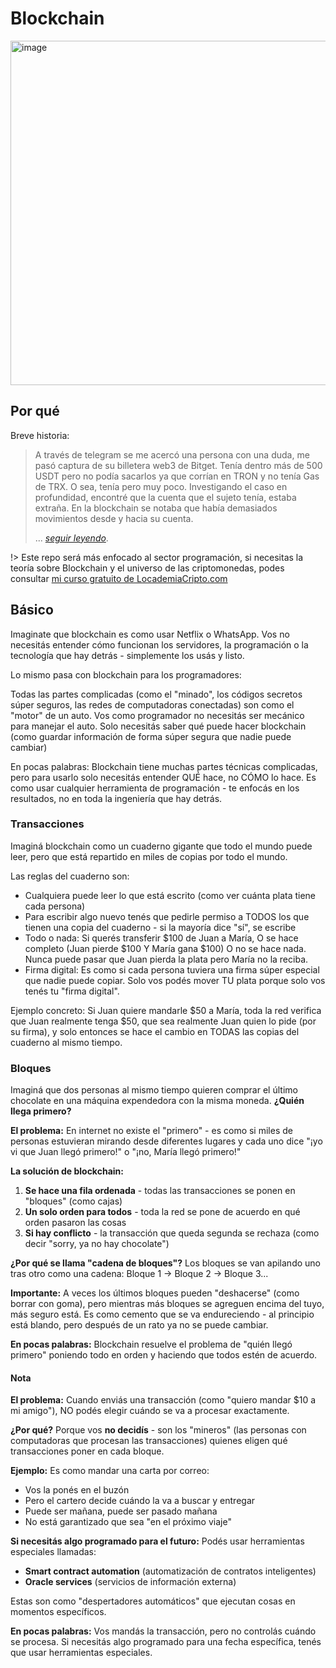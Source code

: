 # Blockchain

[<img width="840" height="551" alt="image" src="https://github.com/user-attachments/assets/9f1c9fd6-6d16-424e-b75b-f41edba038c0" />](https://roadmap.sh/blockchain?rc=68d3f09dd7b6adb66d8e14e3)


## Por qué

Breve historia: 

> A través de telegram se me acercó una persona con una duda, me pasó captura de su billetera web3 de Bitget. Tenía dentro más de 500 USDT pero no podía sacarlos ya que corrían en TRON y no tenía Gas de TRX. O sea, tenía pero muy poco. Investigando el caso en profundidad, encontré que la cuenta que el sujeto tenía, estaba extraña. En la blockchain se notaba que había demasiados movimientos desde y hacia su cuenta.
>
> ... _[seguir leyendo](https://github.com/SidVal/dev.web/wiki/Blockchain#historia)_.

!> Este repo será más enfocado al sector programación, si necesitas la teoría sobre Blockchain y el universo de las criptomonedas, podes consultar [mi curso gratuito de LocademiaCripto.com](https://curso.locademiacripto.com)

## Básico

Imaginate que blockchain es como usar Netflix o WhatsApp. Vos no necesitás entender cómo funcionan los servidores, la programación o la tecnología que hay detrás - simplemente los usás y listo.

Lo mismo pasa con blockchain para los programadores:

Todas las partes complicadas (como el "minado", los códigos secretos súper seguros, las redes de computadoras conectadas) son como el "motor" de un auto. Vos como programador no necesitás ser mecánico para manejar el auto. Solo necesitás saber qué puede hacer blockchain (como guardar información de forma súper segura que nadie puede cambiar)

En pocas palabras: Blockchain tiene muchas partes técnicas complicadas, pero para usarlo solo necesitás entender QUÉ hace, no CÓMO lo hace. Es como usar cualquier herramienta de programación - te enfocás en los resultados, no en toda la ingeniería que hay detrás.

### Transacciones

Imaginá blockchain como un cuaderno gigante que todo el mundo puede leer, pero que está repartido en miles de copias por todo el mundo.

Las reglas del cuaderno son:

- Cualquiera puede leer lo que está escrito (como ver cuánta plata tiene cada persona)
- Para escribir algo nuevo tenés que pedirle permiso a TODOS los que tienen una copia del cuaderno - si la mayoría dice "sí", se escribe
- Todo o nada: Si querés transferir $100 de Juan a María, O se hace completo (Juan pierde $100 Y María gana $100) O no se hace nada. Nunca puede pasar que Juan pierda la plata pero María no la reciba.
- Firma digital: Es como si cada persona tuviera una firma súper especial que nadie puede copiar. Solo vos podés mover TU plata porque solo vos tenés tu "firma digital".

Ejemplo concreto: Si Juan quiere mandarle $50 a María, toda la red verifica que Juan realmente tenga $50, que sea realmente Juan quien lo pide (por su firma), y solo entonces se hace el cambio en TODAS las copias del cuaderno al mismo tiempo.

### Bloques

Imaginá que dos personas al mismo tiempo quieren comprar el último chocolate en una máquina expendedora con la misma moneda. **¿Quién llega primero?**

**El problema:**
En internet no existe el "primero" - es como si miles de personas estuvieran mirando desde diferentes lugares y cada uno dice "¡yo vi que Juan llegó primero!" o "¡no, María llegó primero!"

**La solución de blockchain:**
1. **Se hace una fila ordenada** - todas las transacciones se ponen en "bloques" (como cajas)
2. **Un solo orden para todos** - toda la red se pone de acuerdo en qué orden pasaron las cosas
3. **Si hay conflicto** - la transacción que queda segunda se rechaza (como decir "sorry, ya no hay chocolate")

**¿Por qué se llama "cadena de bloques"?**
Los bloques se van apilando uno tras otro como una cadena: Bloque 1 → Bloque 2 → Bloque 3...

**Importante:** A veces los últimos bloques pueden "deshacerse" (como borrar con goma), pero mientras más bloques se agreguen encima del tuyo, más seguro está. Es como cemento que se va endureciendo - al principio está blando, pero después de un rato ya no se puede cambiar.

**En pocas palabras:** Blockchain resuelve el problema de "quién llegó primero" poniendo todo en orden y haciendo que todos estén de acuerdo.

#### Nota

**El problema:**
Cuando enviás una transacción (como "quiero mandar $10 a mi amigo"), NO podés elegir cuándo se va a procesar exactamente.

**¿Por qué?**
Porque vos **no decidís** - son los "mineros" (las personas con computadoras que procesan las transacciones) quienes eligen qué transacciones poner en cada bloque.

**Ejemplo:**
Es como mandar una carta por correo:
- Vos la ponés en el buzón
- Pero el cartero decide cuándo la va a buscar y entregar
- Puede ser mañana, puede ser pasado mañana
- No está garantizado que sea "en el próximo viaje"

**Si necesitás algo programado para el futuro:**
Podés usar herramientas especiales llamadas:
- **Smart contract automation** (automatización de contratos inteligentes)
- **Oracle services** (servicios de información externa)

Estas son como "despertadores automáticos" que ejecutan cosas en momentos específicos.

**En pocas palabras:** Vos mandás la transacción, pero no controlás cuándo se procesa. Si necesitás algo programado para una fecha específica, tenés que usar herramientas especiales.

